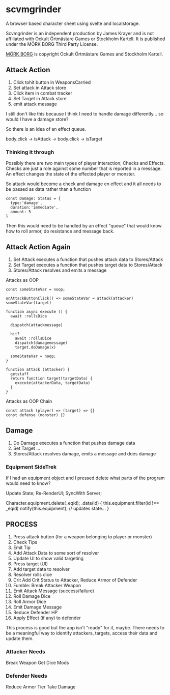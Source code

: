 # scvmgrinder

A browser based character sheet using svelte and localstorage.

Scvmgrinder is an independent production by James Krayer and is not affiliated with Ockult Örtmästare Games or Stockholm Kartell. It is published under the MÖRK BORG Third Party License.

[MÖRK BORG](https://morkborg.com/) is copyright Ockult Örtmästare Games and Stockholm Kartell.

## Attack Action

1. Click tohit button in WeaponsCarried
2. Set attack in Attack store
3. Click item in combat tracker
4. Set Target in Attack store
5. emit attack message

I still don't like this because I think I need to handle damage differently... so would I have a damage store?

So there is an idea of an effect queue.

body.click -> isAttack -> body.click -> isTarget

### Thinking it through

Possibly there are two main types of player interaction; Checks and Effects. Checks are just a role against some number that is reported in a message. An effect changes the state of the effected player or monster.

So attack would become a check and damage en effect and it all needs to be passed as data rather than a function

```
const Damage: Status = {
  type:'damage',
  duration:'immediate',
  amount: 5
}
```

Then this would need to be handled by an effect "queue" that would know how to roll armor, do resistance and message back.

## Attack Action Again

1. Set Attack executes a function that pushes attack data to Stores/Attack
2. Set Target executes a function that pushes target data to Stores/Attack
3. Stores/Attack resolves and emits a message

Attacks as OOP

```
const someStateVar = noop;

onAttackButtonClick() => someStateVar = attack(attacker)
someStateVar(target)

function async execute () {
  await :rollsDice

  dispatch(attackmessage)

  hit?
    await :rollsDice
    dispatch(damagemessage)
    target.doDamage(x)

  someStateVar = noop;
}

function attack (attacker) {
  getstuff
  return function target(targetData) {
    execute(attackerData, targetData)
  }
}
```

Attacks as OOP Chain

```
const attack (player) => (target) => {}
const defense (monster) {}
```

## Damage

1. Do Damage executes a function that pushes damage data
2. Set Target ...
3. Stores/Attack resolves damage, emits a message and does damage

### Equipment SideTrek

If I had an equipment object and I pressed delete what parts of the program would need to know?

Update State;
Re-RenderUI;
SyncWith Server;

Character.equipment.delete(\_eqid);
.data(id) {
this.equipment.filter(id !== \_eqid)
notify(this.equipment); // updates state...
}

## PROCESS

1. Press attack button (for a weapon belonging to player or monster)
2. Check Tips
3. Emit Tip
4. Add Attack Data to some sort of resolver
5. Update UI to show valid targeting
6. Press target (UI)
7. Add target data to resolver
8. Resolver rolls dice
9. Crit Add Crit Status to Attacker, Reduce Armor of Defender
10. Fumble: Break Attacker Weapon
11. Emit Attack Message (success/failure)
12. Roll Damage Dice
13. Roll Armor Dice
14. Emit Damage Message
15. Reduce Defender HP
16. Apply Effect (if any) to defender

This process is good but the app isn't "ready" for it, maybe. There needs to be a meaningful way to identify attackers, targets, access their data and update them.

### Attacker Needs

Break Weapon
Get Dice Mods

### Defender Needs

Reduce Armor Tier
Take Damage
